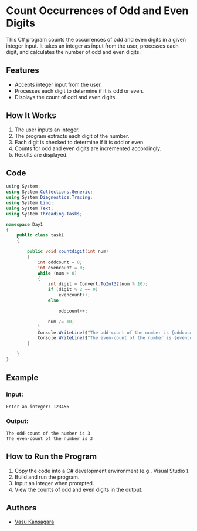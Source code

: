 
# Count Occurrences of Odd and Even Digits

This C# program counts the occurrences of odd and even digits in a given integer input. It takes an integer as input from the user, processes each digit, and calculates the number of odd and even digits.

## Features
- Accepts integer input from the user.
- Processes each digit to determine if it is odd or even.
- Displays the count of odd and even digits.


## How It Works
1. The user inputs an integer.
2. The program extracts each digit of the number.
3. Each digit is checked to determine if it is odd or even.
4. Counts for odd and even digits are incremented accordingly.
5. Results are displayed.

## Code
```csharp
﻿using System;
using System.Collections.Generic;
using System.Diagnostics.Tracing;
using System.Linq;
using System.Text;
using System.Threading.Tasks;

namespace Day1
{
    public class task1
    {   

        public void countdigit(int num)
        {
            int oddcount = 0;
            int evencount = 0;
            while (num > 0)
            {
                int digit = Convert.ToInt32(num % 10); 
                if (digit % 2 == 0)
                    evencount++;
                else

                    oddcount++; 

                num /= 10; 
            }
            Console.WriteLine($"The odd-count of the number is {oddcount} ");
            Console.WriteLine($"The even-count of the number is {evencount} ");
        }

    }
}
```

## Example
### Input:
```
Enter an integer: 123456
```

### Output:
```
The odd-count of the number is 3
The even-count of the number is 3
```

## How to Run the Program
1. Copy the code into a C# development environment (e.g., Visual Studio ).
2. Build and run the program.
3. Input an integer when prompted.
4. View the counts of odd and even digits in the output.








## Authors

- [Vasu Kansagara](https://github.com/VasuKansagaraBacancy)

